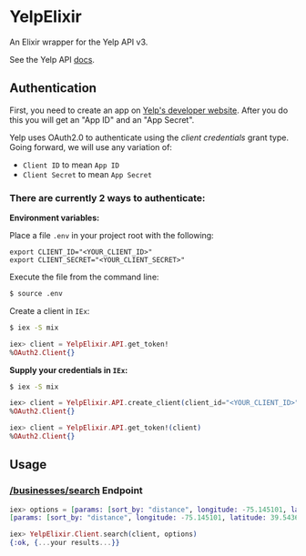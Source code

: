 # YelpElixir

An Elixir wrapper for the Yelp API v3.

See the Yelp API [docs](https://www.yelp.com/developers/documentation/v3/).

## Authentication

First, you need to create an app on [Yelp's developer website](https://www.yelp.com/developers/v3/manage_app). After you do this you will get an "App ID" and an "App Secret".

Yelp uses OAuth2.0 to authenticate using the *client credentials* grant type. Going forward, we will use any variation of:

* `Client ID` to mean `App ID`
* `Client Secret` to mean `App Secret`

### There are currently 2 ways to authenticate:

**Environment variables:**

Place a file `.env` in your project root with the following:

    export CLIENT_ID="<YOUR_CLIENT_ID>"
    export CLIENT_SECRET="<YOUR_CLIENT_SECRET>"

Execute the file from the command line:

```bash
$ source .env
```

Create a client in `IEx`:

```bash
$ iex -S mix
```
```elixir
iex> client = YelpElixir.API.get_token!
%OAuth2.Client{}
```

**Supply your credentials in `IEx`:**

```bash
$ iex -S mix
```
```elixir
iex> client = YelpElixir.API.create_client(client_id="<YOUR_CLIENT_ID>", client_secret="<YOUR_CLIENT_SECRET>")
%OAuth2.Client{}

iex> client = YelpElixir.API.get_token!(client)
%OAuth2.Client{}
```

## Usage

### [/businesses/search](https://www.yelp.com/developers/documentation/v3/business_search) Endpoint

```elixir
iex> options = [params: [sort_by: "distance", longitude: -75.145101, latitude: 39.54364]]
[params: [sort_by: "distance", longitude: -75.145101, latitude: 39.54364]]

iex> YelpElixir.Client.search(client, options)
{:ok, {...your results...}}
```
